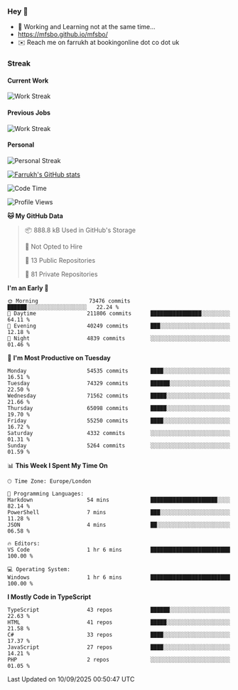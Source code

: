 ### Hey 👋

- 🏃 Working and Learning not at the same time...
- https://mfsbo.github.io/mfsbo/
- ✉️ Reach me on farrukh at bookingonline dot co dot uk

### Streak
#### Current Work
![Work Streak](https://streak-stats.demolab.com/?user=mfsbo)
#### Previous Jobs
![Work Streak](https://streak-stats.demolab.com/?user=farrukhcw)
#### Personal
![Personal Streak](https://streak-stats.demolab.com/?user=farrukhsubhani)

[![Farrukh's GitHub stats](https://github-readme-stats.vercel.app/api?username=mfsbo&hide=stars&count_private=true)](https://github.com/mfsbo/)

<!--START_SECTION:waka-->
![Code Time](http://img.shields.io/badge/Code%20Time-1%2C038%20hrs%2011%20mins-blue)

![Profile Views](http://img.shields.io/badge/Profile%20Views-130-blue)

**🐱 My GitHub Data** 

> 📦 888.8 kB Used in GitHub's Storage 
 > 
> 🚫 Not Opted to Hire
 > 
> 📜 13 Public Repositories 
 > 
> 🔑 81 Private Repositories 
 > 
**I'm an Early 🐤** 

```text
🌞 Morning                73476 commits       ██████░░░░░░░░░░░░░░░░░░░   22.24 % 
🌆 Daytime                211806 commits      ████████████████░░░░░░░░░   64.11 % 
🌃 Evening                40249 commits       ███░░░░░░░░░░░░░░░░░░░░░░   12.18 % 
🌙 Night                  4839 commits        ░░░░░░░░░░░░░░░░░░░░░░░░░   01.46 % 
```
📅 **I'm Most Productive on Tuesday** 

```text
Monday                   54535 commits       ████░░░░░░░░░░░░░░░░░░░░░   16.51 % 
Tuesday                  74329 commits       ██████░░░░░░░░░░░░░░░░░░░   22.50 % 
Wednesday                71562 commits       █████░░░░░░░░░░░░░░░░░░░░   21.66 % 
Thursday                 65098 commits       █████░░░░░░░░░░░░░░░░░░░░   19.70 % 
Friday                   55250 commits       ████░░░░░░░░░░░░░░░░░░░░░   16.72 % 
Saturday                 4332 commits        ░░░░░░░░░░░░░░░░░░░░░░░░░   01.31 % 
Sunday                   5264 commits        ░░░░░░░░░░░░░░░░░░░░░░░░░   01.59 % 
```


📊 **This Week I Spent My Time On** 

```text
🕑︎ Time Zone: Europe/London

💬 Programming Languages: 
Markdown                 54 mins             █████████████████████░░░░   82.14 % 
PowerShell               7 mins              ███░░░░░░░░░░░░░░░░░░░░░░   11.28 % 
JSON                     4 mins              ██░░░░░░░░░░░░░░░░░░░░░░░   06.58 % 

🔥 Editors: 
VS Code                  1 hr 6 mins         █████████████████████████   100.00 % 

💻 Operating System: 
Windows                  1 hr 6 mins         █████████████████████████   100.00 % 
```

**I Mostly Code in TypeScript** 

```text
TypeScript               43 repos            ██████░░░░░░░░░░░░░░░░░░░   22.63 % 
HTML                     41 repos            █████░░░░░░░░░░░░░░░░░░░░   21.58 % 
C#                       33 repos            ████░░░░░░░░░░░░░░░░░░░░░   17.37 % 
JavaScript               27 repos            ████░░░░░░░░░░░░░░░░░░░░░   14.21 % 
PHP                      2 repos             ░░░░░░░░░░░░░░░░░░░░░░░░░   01.05 % 
```




 Last Updated on 10/09/2025 00:50:47 UTC
<!--END_SECTION:waka-->
<!--
**mfsbo/mfsbo** is a ✨ _special_ ✨ repository because its `README.md` (this file) appears on your GitHub profile.

Here are some ideas to get you started:

- 🔭 I’m currently working on ...
- 🌱 I’m currently learning ...
- 👯 I’m looking to collaborate on ...
- 🤔 I’m looking for help with ...
- 💬 Ask me about ...
- 📫 How to reach me: ...
- 😄 Pronouns: ...
- ⚡ Fun fact: ...
-->
